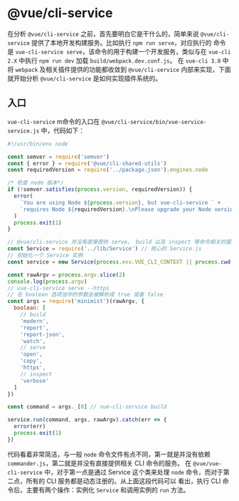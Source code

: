 # @vue/cli-service

在分析 `@vue/cli-service` 之前，首先要明白它是干什么的，简单来说 `@vue/cli-service` 提供了本地开发构建服务。比如执行 `npm run serve`，对应执行的
命令是 `vue-cli-service serve`，该命令的用于构建一个开发服务，类似与在 `vue-cli 2.X` 中执行 `npm run dev` 加载 `build/webpack.dev.conf.js`。
在 `vue-cli 3.0` 中将 `webpack` 及相关插件提供的功能都收敛到 `@vue/cli-service` 内部来实现，下面就开始分析 `@vue/cli-service` 是如何实现插件系统的。


## 入口

`vue-cli-service` m命令的入口在 `@vue/cli-service/bin/vue-service-service.js` 中，代码如下：

```js
#!/usr/bin/env node

const semver = require('semver')
const { error } = require('@vue/cli-shared-utils')
const requiredVersion = require('../package.json').engines.node

/* 检查 node 版本*/
if (!semver.satisfies(process.version, requiredVersion)) {
  error(
    `You are using Node ${process.version}, but vue-cli-service ` +
    `requires Node ${requiredVersion}.\nPlease upgrade your Node version.`
  )
  process.exit(1)
}

// @vue/cli-service 并没有直接提供 serve， build 以及 inspect 等命令相关的服务， 而是动态注册内置服务和插件服务
const Service = require('../lib/Service') // 核心的 Service.js
// 初始化一个 Service 实例
const service = new Service(process.env.VUE_CLI_CONTEXT || process.cwd())

const rawArgv = process.argv.slice(2)
console.log(process.argv)
// vue-cli-service serve --https
// 在 boolean 选项当中的参数会被解析成 true 或者 false
const args = require('minimist')(rawArgv, {
  boolean: [
    // build
    'modern',
    'report',
    'report-json',
    'watch',
    // serve
    'open',
    'copy',
    'https',
    // inspect
    'verbose'
  ]
})

const command = args._[0] // vue-cli-service build

service.run(command, args, rawArgv).catch(err => {
  error(err)
  process.exit(1)
})

```
代码看着非常简洁，与一般 `node` 命令文件有点不同，第一就是并没有依赖 `commander.js`，第二就是并没有直接提供相关 CLI 命令的服务。
在 `@vue/vue-cli-service` 中，对于第一点是通过 Service 这个类来处理 `node` 命令，而对于第二点，所有的 CLI 服务都是动态注册的。从上面这段代码可以
看出，执行 CLI 命令后，主要有两个操作：实例化 `Service` 和调用实例的 `run` 方法。



